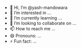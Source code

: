 - 👋 Hi, I’m @yash-mandowara
- 👀 I’m interested in ...
- 🌱 I’m currently learning ...
- 💞️ I’m looking to collaborate on ...
- 📫 How to reach me ...
- 😄 Pronouns: ...
- ⚡ Fun fact: ...

<!---
yash-mandowara/yash-mandowara is a ✨ special ✨ repository because its `README.md` (this file) appears on your GitHub profile.
You can click the Preview link to take a look at your changes.
--->
